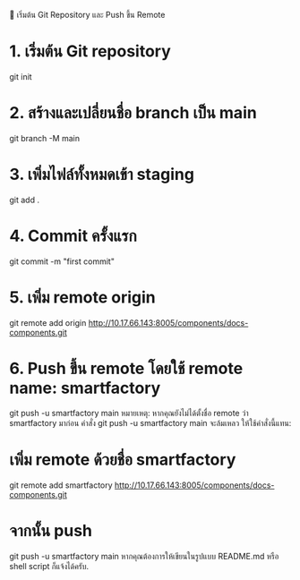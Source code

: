 📄 เริ่มต้น Git Repository และ Push ขึ้น Remote
# 1. เริ่มต้น Git repository
git init

# 2. สร้างและเปลี่ยนชื่อ branch เป็น main
git branch -M main

# 3. เพิ่มไฟล์ทั้งหมดเข้า staging
git add .

# 4. Commit ครั้งแรก
git commit -m "first commit"

# 5. เพิ่ม remote origin
git remote add origin http://10.17.66.143:8005/components/docs-components.git

# 6. Push ขึ้น remote โดยใช้ remote name: smartfactory
git push -u smartfactory main
หมายเหตุ: หากคุณยังไม่ได้ตั้งชื่อ remote ว่า smartfactory มาก่อน คำสั่ง git push -u smartfactory main จะล้มเหลว
ให้ใช้คำสั่งนี้แทน:

# เพิ่ม remote ด้วยชื่อ smartfactory
git remote add smartfactory http://10.17.66.143:8005/components/docs-components.git

# จากนั้น push
git push -u smartfactory main
หากคุณต้องการให้เขียนในรูปแบบ README.md หรือ shell script ก็แจ้งได้ครับ.